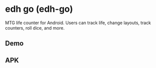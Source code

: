 # edh go (edh-go)

MTG life counter for Android. Users can track life, change layouts, track counters, roll dice, and more.

## Demo


## APK

